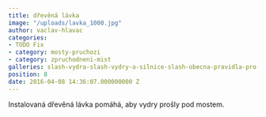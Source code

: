 ```yaml
---
title: dřevěná lávka
image: "/uploads/lavka_1000.jpg"
author: vaclav-hlavac
categories:
- TODO Fix
- category: mosty-pruchozi
- category: zpruchodneni-mist
galleries: slash-vydra-slash-vydry-a-silnice-slash-obecna-pravidla-pro-upravu-rizikovych-mist
position: 8
date: 2016-04-08 14:36:07.000000000 Z
---
```

Instalovaná dřevěná lávka pomáhá, aby vydry prošly pod mostem.

